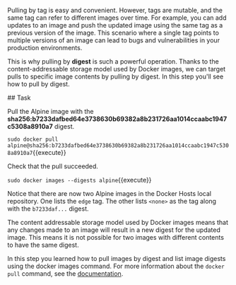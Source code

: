 Pulling by tag is easy and convenient. However, tags are mutable, and the same tag can refer to different images over time. For example, you can add updates to an image and push the updated image using the same tag as a previous version of the image. This scenario where a single tag points to multiple versions of an image can lead to bugs and vulnerabilities in your production environments.

This is why pulling by **digest** is such a powerful operation. Thanks to the content-addressable storage model used by Docker images, we can target pulls to specific image contents by pulling by digest. In this step you'll see how to pull by digest.




## Task

Pull the Alpine image with the **sha256:b7233dafbed64e3738630b69382a8b231726aa1014ccaabc1947c5308a8910a7** digest.


`sudo docker pull alpine@sha256:b7233dafbed64e3738630b69382a8b231726aa1014ccaabc1947c5308a8910a7`{{execute}}

Check that the pull succeeded.


``sudo docker images --digests alpine``{{execute}}

Notice that there are now two Alpine images in the Docker Hosts local repository. One lists the `edge` tag. The other lists ``<none>`` as the tag along with the ``b7233daf...`` digest.



The content addressable storage model used by Docker images means that any changes made to an image will result in a new digest for the updated image. This means it is not possible for two images with different contents to have the same digest.

In this step you learned how to pull images by digest and list image digests using the docker images command. For more information about the `docker pull` command, see the [documentation](https://docs.docker.com/engine/reference/commandline/pull/).
